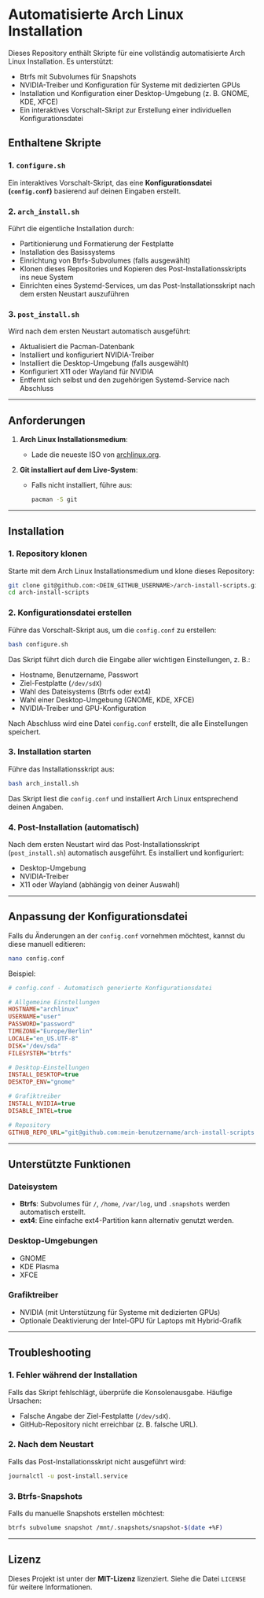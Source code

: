 
# Automatisierte Arch Linux Installation

Dieses Repository enthält Skripte für eine vollständig automatisierte Arch Linux Installation. Es unterstützt:
- Btrfs mit Subvolumes für Snapshots
- NVIDIA-Treiber und Konfiguration für Systeme mit dedizierten GPUs
- Installation und Konfiguration einer Desktop-Umgebung (z. B. GNOME, KDE, XFCE)
- Ein interaktives Vorschalt-Skript zur Erstellung einer individuellen Konfigurationsdatei

## Enthaltene Skripte

### 1. `configure.sh`
Ein interaktives Vorschalt-Skript, das eine **Konfigurationsdatei (`config.conf`)** basierend auf deinen Eingaben erstellt.

### 2. `arch_install.sh`
Führt die eigentliche Installation durch:
- Partitionierung und Formatierung der Festplatte
- Installation des Basissystems
- Einrichtung von Btrfs-Subvolumes (falls ausgewählt)
- Klonen dieses Repositories und Kopieren des Post-Installationsskripts ins neue System
- Einrichten eines Systemd-Services, um das Post-Installationsskript nach dem ersten Neustart auszuführen

### 3. `post_install.sh`
Wird nach dem ersten Neustart automatisch ausgeführt:
- Aktualisiert die Pacman-Datenbank
- Installiert und konfiguriert NVIDIA-Treiber
- Installiert die Desktop-Umgebung (falls ausgewählt)
- Konfiguriert X11 oder Wayland für NVIDIA
- Entfernt sich selbst und den zugehörigen Systemd-Service nach Abschluss

---

## Anforderungen

1. **Arch Linux Installationsmedium**:
   - Lade die neueste ISO von [archlinux.org](https://archlinux.org).

2. **Git installiert auf dem Live-System**:
   - Falls nicht installiert, führe aus:
     ```bash
     pacman -S git
     ```

---

## Installation

### 1. Repository klonen

Starte mit dem Arch Linux Installationsmedium und klone dieses Repository:
```bash
git clone git@github.com:<DEIN_GITHUB_USERNAME>/arch-install-scripts.git
cd arch-install-scripts
```

### 2. Konfigurationsdatei erstellen

Führe das Vorschalt-Skript aus, um die `config.conf` zu erstellen:
```bash
bash configure.sh
```

Das Skript führt dich durch die Eingabe aller wichtigen Einstellungen, z. B.:
- Hostname, Benutzername, Passwort
- Ziel-Festplatte (`/dev/sdX`)
- Wahl des Dateisystems (Btrfs oder ext4)
- Wahl einer Desktop-Umgebung (GNOME, KDE, XFCE)
- NVIDIA-Treiber und GPU-Konfiguration

Nach Abschluss wird eine Datei `config.conf` erstellt, die alle Einstellungen speichert.

### 3. Installation starten

Führe das Installationsskript aus:
```bash
bash arch_install.sh
```

Das Skript liest die `config.conf` und installiert Arch Linux entsprechend deinen Angaben.

### 4. Post-Installation (automatisch)

Nach dem ersten Neustart wird das Post-Installationsskript (`post_install.sh`) automatisch ausgeführt. Es installiert und konfiguriert:
- Desktop-Umgebung
- NVIDIA-Treiber
- X11 oder Wayland (abhängig von deiner Auswahl)

---

## Anpassung der Konfigurationsdatei

Falls du Änderungen an der `config.conf` vornehmen möchtest, kannst du diese manuell editieren:
```bash
nano config.conf
```

Beispiel:
```ini
# config.conf - Automatisch generierte Konfigurationsdatei

# Allgemeine Einstellungen
HOSTNAME="archlinux"
USERNAME="user"
PASSWORD="password"
TIMEZONE="Europe/Berlin"
LOCALE="en_US.UTF-8"
DISK="/dev/sda"
FILESYSTEM="btrfs"

# Desktop-Einstellungen
INSTALL_DESKTOP=true
DESKTOP_ENV="gnome"

# Grafiktreiber
INSTALL_NVIDIA=true
DISABLE_INTEL=true

# Repository
GITHUB_REPO_URL="git@github.com:mein-benutzername/arch-install-scripts.git"
```

---

## Unterstützte Funktionen

### Dateisystem
- **Btrfs**: Subvolumes für `/`, `/home`, `/var/log`, und `.snapshots` werden automatisch erstellt.
- **ext4**: Eine einfache ext4-Partition kann alternativ genutzt werden.

### Desktop-Umgebungen
- GNOME
- KDE Plasma
- XFCE

### Grafiktreiber
- NVIDIA (mit Unterstützung für Systeme mit dedizierten GPUs)
- Optionale Deaktivierung der Intel-GPU für Laptops mit Hybrid-Grafik

---

## Troubleshooting

### 1. Fehler während der Installation
Falls das Skript fehlschlägt, überprüfe die Konsolenausgabe. Häufige Ursachen:
- Falsche Angabe der Ziel-Festplatte (`/dev/sdX`).
- GitHub-Repository nicht erreichbar (z. B. falsche URL).

### 2. Nach dem Neustart
Falls das Post-Installationsskript nicht ausgeführt wird:
```bash
journalctl -u post-install.service
```

### 3. Btrfs-Snapshots
Falls du manuelle Snapshots erstellen möchtest:
```bash
btrfs subvolume snapshot /mnt/.snapshots/snapshot-$(date +%F)
```

---

## Lizenz

Dieses Projekt ist unter der **MIT-Lizenz** lizenziert. Siehe die Datei `LICENSE` für weitere Informationen.
